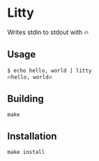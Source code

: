 # Litty

Writes stdin to stdout with 🔥

## Usage

```sh
$ echo hello, world | litty
🔥hello, world🔥
```

## Building

`make`

## Installation

`make install`
